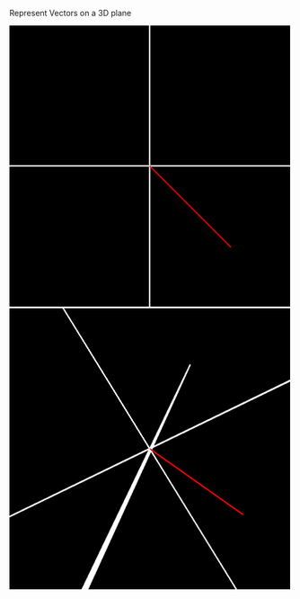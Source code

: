 Represent Vectors on a 3D plane

![preview](https://github.com/atharva1910/Sketchbook/blob/master/Linear%20Algebra/Vector_representation/0001.png)
![preview](https://github.com/atharva1910/Sketchbook/blob/master/Linear%20Algebra/Vector_representation/0036.png)
